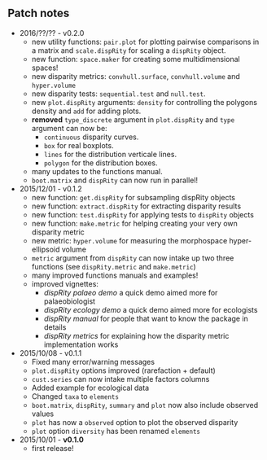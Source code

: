 Patch notes
----
* 2016/??/?? - v0.2.0
  * new utility functions: `pair.plot` for plotting pairwise comparisons in a matrix and `scale.dispRity` for scaling a `dispRity` object.
  * new function: `space.maker` for creating some multidimensional spaces!
  * new disparity metrics: `convhull.surface`, `convhull.volume` and `hyper.volume`
  * new disparity tests: `sequential.test` and `null.test`.
  * new `plot.dispRity` arguments: `density` for controlling the polygons density and `add` for adding plots.
  * **removed** `type_discrete` argument in `plot.dispRity` and `type` argument can now be:
  	* `continuous` disparity curves.
  	* `box` for real boxplots.
  	* `lines` for the distribution verticale lines.
  	* `polygon` for the distribution boxes.
  * many updates to the functions manual.
  * `boot.matrix` and `dispRity` can now run in parallel!
* 2015/12/01 - v0.1.2
  * new function: `get.dispRity` for subsampling dispRity objects
  * new function: `extract.dispRity` for extracting disparity results
  * new function: `test.dispRity` for applying tests to `dispRity` objects
  * new function: `make.metric` for helping creating your very own disparity metric
  * new metric: `hyper.volume` for measuring the morphospace hyper-ellipsoid volume
  * `metric` argument from `dispRity` can now intake up two three functions (see `dispRity.metric` and `make.metric`)
  * many improved functions manuals and examples!
  * improved vignettes:
    * *dispRity palaeo demo* a quick demo aimed more for palaeobiologist
    * *dispRity ecology demo* a quick demo aimed more for ecologists
    * *dispRity manual* for people that want to know the package in details
    * *dispRity metrics* for explaining how the disparity metric implementation works
* 2015/10/08 - v0.1.1
  * Fixed many error/warning messages
  * `plot.dispRity` options improved (rarefaction + default)
  * `cust.series` can now intake multiple factors columns
  * Added example for ecological data
  * Changed `taxa` to `elements`
  * `boot.matrix`, `dispRity`, `summary` and `plot` now also include observed values
  * `plot` has now a `observed` option to plot the observed disparity
  * `plot` option `diversity` has been renamed `elements`
* 2015/10/01 - **v0.1.0**
  * first release!
